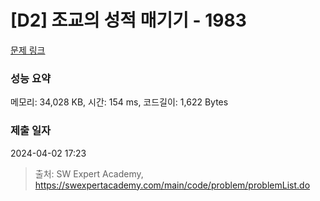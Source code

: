# [D2] 조교의 성적 매기기 - 1983 

[문제 링크](https://swexpertacademy.com/main/code/problem/problemDetail.do?contestProbId=AV5PwGK6AcIDFAUq) 

### 성능 요약

메모리: 34,028 KB, 시간: 154 ms, 코드길이: 1,622 Bytes

### 제출 일자

2024-04-02 17:23



> 출처: SW Expert Academy, https://swexpertacademy.com/main/code/problem/problemList.do